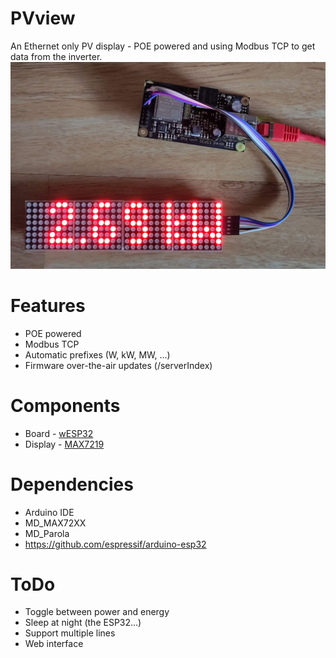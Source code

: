 # PVview

An Ethernet only PV display - POE powered and using Modbus TCP to get data from the inverter.
![wESP32 with display](Controller+Display.jpg)

# Features

- POE powered
- Modbus TCP
- Automatic prefixes (W, kW, MW, ...)
- Firmware over-the-air updates (/serverIndex)

# Components

- Board - [wESP32](https://wesp32.com/)
- Display - [MAX7219](https://www.az-delivery.de/collections/leds/products/4-x-64er-led-matrix-display)

# Dependencies

- Arduino IDE
- MD_MAX72XX
- MD_Parola
- https://github.com/espressif/arduino-esp32

# ToDo

- Toggle between power and energy
- Sleep at night (the ESP32...)
- Support multiple lines
- Web interface
